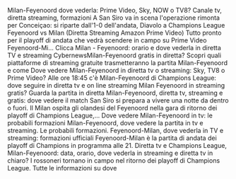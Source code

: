 Milan-Feyenoord dove vederla: Prime Video, Sky, NOW o TV8? Canale tv, diretta streaming, formazioni
A San Siro va in scena l'operazione rimonta per Conceiçao: si riparte dall'1-0 dell'andata, Diavolo a 
Champions League Feyenoord vs Milan (Diretta Streaming Amazon Prime Video)
Tutto pronto per il playoff di andata che vedrà scendere in campo su Prime Video Feyenoord-Mi... Clicca 
Milan - Feyenoord: orario e dove vederla in diretta TV e streaming
CybernewsMilan-Feyenoord gratis in diretta?
Scopri quali piattaforme di streaming gratuite trasmetteranno la partita Milan-Feyenoord e come 
Dove vedere Milan-Feyenoord in diretta tv o streaming: Sky, TV8 o Prime Video?
Alle ore 18:45 c'è Milan-Feyenoord di Champions League: dove seguire in diretta tv e on line streaming 
Milan Feyenoord in streaming gratis? Guarda la partita in diretta
Milan-Feyenoord, diretta tv, streaming e gratis: dove vedere il match
San Siro si prepara a vivere una notte da dentro o fuori. Il Milan ospita gli olandesi del Feyenoord nella gara di ritorno dei playoff di Champions League,...
Dove vedere Milan-Feyenoord in tv: le probabili formazioni
Milan-Feyenoord, dove vedere la partita in tv e streaming. Le probabili formazioni.
Feyenoord-Milan, dove vederla in TV e streaming: formazioni ufficiali
Feyenoord-Milan è la partita di andata dei playoff di Champions in programma alle 21. Diretta tv e 
Champions League, Milan-Feyenoord: data, orario, dove vederla in streaming e diretta tv in chiaro?
I rossoneri tornano in campo nel ritorno dei playoff di Champions League. Tutte le informazioni su dove 
